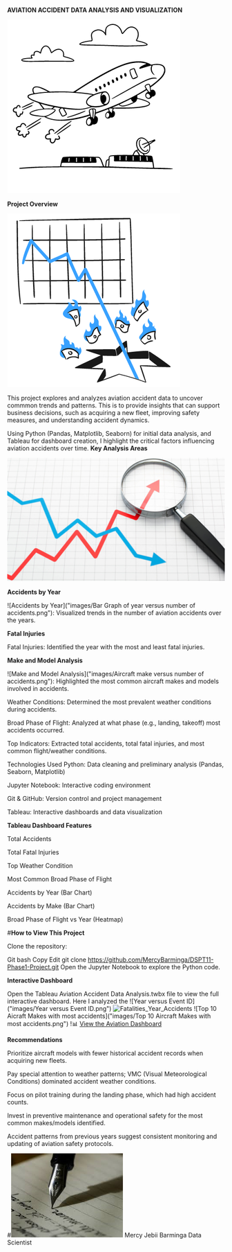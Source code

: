 **AVIATION ACCIDENT DATA ANALYSIS AND VISUALIZATION**

![Aviation Accident Data Analysis and Visualization](images/Take-Off.png)

**Project Overview**

![Business Overview](images/Business.png)


This project explores and analyzes aviation accident data to uncover commmon trends and patterns. This is to provide insights that can support business decisions, such as acquiring a new fleet, improving safety measures, and understanding accident dynamics.

Using Python (Pandas, Matplotlib, Seaborn) for initial data analysis, and Tableau for dashboard creation, I highlight the critical factors influencing aviation accidents over time.
**Key Analysis Areas**


![Key Analysis Areas](images/trend-analytics.png)

**Accidents by Year**

![Accidents by Year]("images/Bar Graph of year versus number of accidents.png"): Visualized trends in the number of aviation accidents over the years.

**Fatal Injuries**

Fatal Injuries: Identified the year with the most and least fatal injuries.

**Make and Model Analysis**

![Make and Model Analysis]("images/Aircraft make versus number of accidents.png"): Highlighted the most common aircraft makes and models involved in accidents.

Weather Conditions: Determined the most prevalent weather conditions during accidents.

Broad Phase of Flight: Analyzed at what phase (e.g., landing, takeoff) most accidents occurred.

Top Indicators: Extracted total accidents, total fatal injuries, and most common flight/weather conditions.

Technologies Used
Python: Data cleaning and preliminary analysis (Pandas, Seaborn, Matplotlib)

Jupyter Notebook: Interactive coding environment

Git & GitHub: Version control and project management

Tableau: Interactive dashboards and data visualization

 **Tableau Dashboard Features**
 
Total Accidents

Total Fatal Injuries

Top Weather Condition

Most Common Broad Phase of Flight

Accidents by Year (Bar Chart)

Accidents by Make (Bar Chart)

Broad Phase of Flight vs Year (Heatmap)

 #**How to View This Project**
 
Clone the repository:

Git bash
Copy
Edit
git clone https://github.com/MercyBarminga/DSPT11-Phase1-Project.git
Open the Jupyter Notebook to explore the Python code.

**Interactive Dashboard**

Open the Tableau Aviation Accident Data Analysis.twbx file to view the full interactive dashboard.
Here I analyzed the 
![Year versus Event ID]("images/Year versus Event ID.png")
![Fatalities_Year_Accidents]("images/Fatalities_Year_Accidents.png")
![Top 10 Aicraft Makes with most accidents]("images/Top 10 Aircraft Makes with most accidents.png")
!📊 [View the Aviation Dashboard](dashboard.html)

 **Recommendations**
 
Prioritize aircraft models with fewer historical accident records when acquiring new fleets.

Pay special attention to weather patterns; VMC (Visual Meteorological Conditions) dominated accident weather conditions.

Focus on pilot training during the landing phase, which had high accident counts.

Invest in preventive maintenance and operational safety for the most common makes/models identified.

Accident patterns from previous years suggest consistent monitoring and updating of aviation safety protocols.

#![Author](images/Author.png)
Mercy Jebii Barminga
Data Scientist

